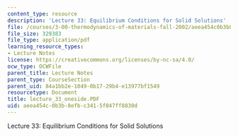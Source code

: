 ```yaml
---
content_type: resource
description: 'Lecture 33: Equilibrium Conditions for Solid Solutions'
file: /courses/3-00-thermodynamics-of-materials-fall-2002/aeea454c0b3b8efbc3415f047ff8830d_lecture_33_oneside.PDF
file_size: 329383
file_type: application/pdf
learning_resource_types:
- Lecture Notes
license: https://creativecommons.org/licenses/by-nc-sa/4.0/
ocw_type: OCWFile
parent_title: Lecture Notes
parent_type: CourseSection
parent_uid: 84a1bb2e-1049-0b17-29b4-e13977bf1549
resourcetype: Document
title: lecture_33_oneside.PDF
uid: aeea454c-0b3b-8efb-c341-5f047ff8830d
---
```

Lecture 33: Equilibrium Conditions for Solid Solutions